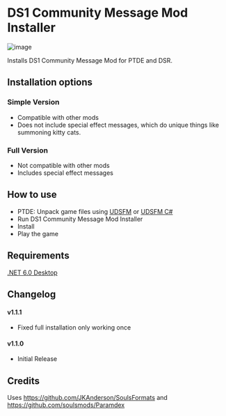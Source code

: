 # DS1 Community Message Mod Installer

![image](https://user-images.githubusercontent.com/55667610/174418101-d219f154-c67f-4edc-9b69-14b555e01e2a.png)

Installs DS1 Community Message Mod for PTDE and DSR.

## Installation options
### Simple Version
* Compatible with other mods
* Does not include special effect messages, which do unique things like summoning kitty cats.

### Full Version
* Not compatible with other mods
* Includes special effect messages

## How to use
* PTDE: Unpack game files using [UDSFM](https://www.nexusmods.com/darksouls/mods/1304) or [UDSFM C#](https://github.com/Nordgaren/Unpack-Dark-Souls-For-Modding-CSharp)
* Run DS1 Community Message Mod Installer
* Install
* Play the game

## Requirements
[.NET 6.0 Desktop](https://download.visualstudio.microsoft.com/download/pr/f13d7b5c-608f-432b-b7ec-8fe84f4030a1/5e06998f9ce23c620b9d6bac2dae6c1d/windowsdesktop-runtime-6.0.4-win-x64.exe)

## Changelog
#### v1.1.1
* Fixed full installation only working once
#### v1.1.0
* Initial Release

## Credits
Uses https://github.com/JKAnderson/SoulsFormats and https://github.com/soulsmods/Paramdex
